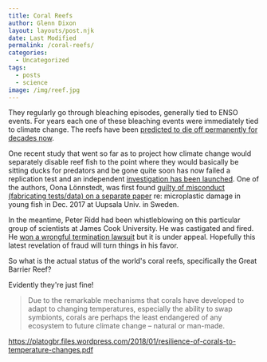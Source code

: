 ```yaml
---
title: Coral Reefs
author: Glenn Dixon
layout: layouts/post.njk
date: Last Modified
permalink: /coral-reefs/
categories:
  - Uncategorized
tags:
  - posts
  - science
image: /img/reef.jpg
---
```


They regularly go through bleaching episodes, generally tied to ENSO events. For years each one of these bleaching events were immediately tied to climate change. The reefs have been [predicted to die off permanently for decades now](https://www.dailytelegraph.com.au/blogs/tim-blair/eternal-life-and-death-of-our-rare-roast-reef/news-story/4631e7f45c1602afaa46bbe2b6f4e365).

One recent study that went so far as to project how climate change would separately disable reef fish to the point where they would basically be sitting ducks for predators and be gone quite soon has now failed a replication test and an independent [investigation has been launched](https://www.timeshighereducation.com/news/ex-judge-investigate-controversial-marine-research#survey-answer). One of the authors, Oona Lönnstedt,  was first found [guilty of misconduct (fabricating tests/data) on a separate paper](https://www.timeshighereducation.com/news/fishy-research-opens-can-worms) re: microplastic damage in young fish in Dec. 2017 at Uupsala Univ. in Sweden.

In the meantime, Peter Ridd had been whistleblowing on this particular group of scientists at James Cook University. He was castigated and fired. He [won a wrongful termination lawsuit](https://www.theguardian.com/australia-news/2019/sep/06/peter-ridd-awarded-12m-in-unfair-dismissal-case-against-james-cook-university) but it is under appeal. Hopefully this latest revelation of fraud will turn things in his favor.

So what is the actual status of the world's coral reefs, specifically the Great Barrier Reef?

Evidently they're just fine! 

> Due to the remarkable mechanisms that corals have developed to adapt to changing temperatures, especially the ability to swap symbionts, corals are perhaps the least endangered of any ecosystem to future climate change – natural or man-made.

https://platogbr.files.wordpress.com/2018/01/resilience-of-corals-to-temperature-changes.pdf

